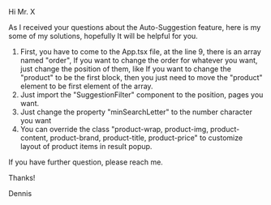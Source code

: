 Hi Mr. X

As I received your questions about the Auto-Suggestion feature, here is my some of my solutions, hopefully It will be helpful for you.

1. First, you have to come to the App.tsx file, at the line 9, there is an array named "order", If you want to change the order for whatever you want, just change the position of them, like If you want to change the "product" to be the first block, then you just need to move the "product" element to be first element of the array.
2. Just import the "SuggestionFilter" component to the position, pages you want.
3. Just change the property "minSearchLetter" to the number character you want
4. You can override the class "product-wrap, product-img, product-content, product-brand, product-title, product-price" to customize layout of product items in result popup.

If you have further question, please reach me.

Thanks!

Dennis